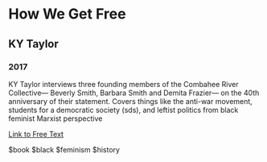 # How We Get Free 
## KY Taylor
### 2017 

KY Taylor interviews three founding members of the Combahee River Collective— Beverly Smith, Barbara Smith and Demita Frazier— on the 40th anniversary of their statement.  Covers things like the anti-war movement, students for a democratic society (sds), and leftist politics from black feminist Marxist perspective

[Link to Free Text](https://static1.squarespace.com/static/5ad0d247af209613040b9ceb/t/5db1bd26da7aed20882b835b/1571929383843/Taylor+%28ed.%29+2017-+How+We+Get+Free-CRC+Manifesto+and+B+Smith+%5Bexcerpt%5D.pdf)

$book $black $feminism $history 